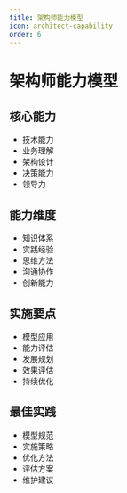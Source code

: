 ```yaml
---
title: 架构师能力模型
icon: architect-capability
order: 6
---
```


# 架构师能力模型

## 核心能力
- 技术能力
- 业务理解
- 架构设计
- 决策能力
- 领导力

## 能力维度
- 知识体系
- 实践经验
- 思维方法
- 沟通协作
- 创新能力

## 实施要点
- 模型应用
- 能力评估
- 发展规划
- 效果评估
- 持续优化

## 最佳实践
- 模型规范
- 实施策略
- 优化方法
- 评估方案
- 维护建议
